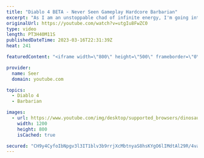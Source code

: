 ```yaml
---
title: "Diablo 4 BETA - Never Seen Gameplay Hardcore Barbarian"
excerpt: "As I am an unstoppable chad of infinite energy, I'm going into Diablo 4 with no knowledge of any system or how the game plays, ..."
originalUrl: https://youtube.com/watch?v=utgIu8FwZC0
type: video
length: PT3H40M11S
publishedDateTime: 2023-03-16T22:31:39Z
heat: 241

featuredContent: "<iframe width=\"800\" height=\"500\" frameborder=\"0\" src=\"https://www.youtube.com/embed/utgIu8FwZC0\" allow=\"accelerometer; autoplay; encrypted-media; gyroscope; picture-in-picture\" allowfullscreen></iframe>"

provider:
  name: Seer
  domain: youtube.com

topics:
  - Diablo 4
  - Barbarian

images:
  - url: https://www.youtube.com/img/desktop/supported_browsers/dinosaur.png
    width: 1200
    height: 800
    isCached: true

secured: "CH9y4CyfoIbNpgv3l3IT1blv3b9rrjXcMbtnyaS8hsKYgO6lIMdtAl29R/4vatYgHJmcpc55BLezBun9igbi4tGHtywY3dmRZtkRPFbeD930L9UD6MngDfiDaPrN+HGaMKXDMIvCOcwwgR+tBnPeZfv5HRekjYYz9kmeqRrUPDM9CqcdSpuQeO/ERnFMXWlIk/W1pUF2HheS9hRy6aUyDS7c6U0nIk0WlvKgE/M9pJaa3qPZtALkdkeaNpLBsJQumEKhI328dwn+cOFaEmvu5PEusORW1rF/djDahmlAWGv8tiVJhD0jE/soVcP/l8mhaDgW1ccewUUGqfgwBKi3mzDuAV+qxgX6GcGBoKjU+kIyidI3VLzQN+rqeDjxMi66iUjiVrLADIn7Bfc4hd57WTDRmxLaoCoPjTc1rRcjM/0=;a1r+UMaRnbbZn0xomfrBwg=="
---
```


